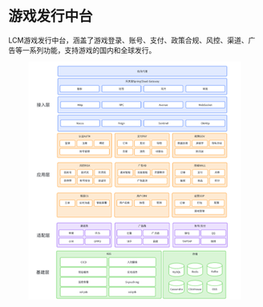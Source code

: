 # 游戏发行中台

LCM游戏发行中台，涵盖了游戏登录、账号、支付、政策合规、风控、渠道、广告等一系列功能，支持游戏的国内和全球发行。

<figure><img src="../../.gitbook/assets/image.png" alt=""><figcaption></figcaption></figure>
